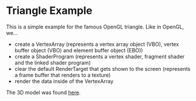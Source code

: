 # Triangle Example
This is a simple example for the famous OpenGL triangle. Like in OpenGL, we... 
- create a VertexArray (represents a vertex array object (VBO), vertex buffer object (VBO) and element buffer object (EBO)) 
- create a ShaderProgram (represents a vertex shader, fragment shader and the linked shader program) 
- clear the default RenderTarget that gets shown to the screen (represents a frame buffer that renders to a texture) 
- render the data inside of the VertexArray

The 3D model was found [here](https://maxparata.itch.io/voxelshop).
